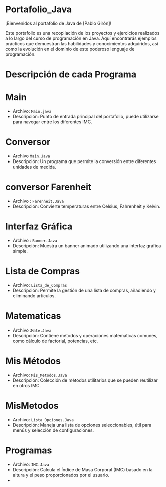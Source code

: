 # Portafolio_Java
¡Bienvenidos al portafolio de Java de [Pablo Girón]!

Este portafolio es una recopilación de los proyectos y ejercicios realizados a lo largo del curso de programación en Java. Aquí encontrarás ejemplos prácticos que demuestran las habilidades y conocimientos adquiridos, así como la evolución en el dominio de este poderoso lenguaje de programación.

# Descripción de cada Programa 

# Main 
* Archivo: `Main.java`
* Descripción: Punto de entrada principal del portafolio, puede utilizarse para navegar entre los diferentes IMC.

# Conversor
* Archivo `Main.Java`
* Descripción: Un programa que permite la conversión entre diferentes unidades de medida.

# conversor Farenheit
* Archivo : `Farenheit.Java`
* Descripción: Convierte temperaturas entre Celsius, Fahrenheit y Kelvin.

# Interfaz Gráfica 
* Archivo : `Banner.Java`
* Descripción: Muestra un banner animado utilizando una interfaz gráfica simple.

# Lista de Compras 
* Archivo: `Lista_de_Compras`
* Descripción: Permite la gestión de una lista de compras, añadiendo y eliminando artículos.

# Matematicas
* Archivo :`Mate.Java`
* Descripción: Contiene métodos y operaciones matemáticas comunes, como cálculo de factorial, potencias, etc.

# Mis Métodos
* Archivo: `Mis_Metodos.Java`
* Descripción: Colección de métodos utilitarios que se pueden reutilizar en otros IMC.
 
# MisMetodos 
* Archivo: `Lista_Opciones.Java`
* Descripción: Maneja una lista de opciones seleccionables, útil para menús y selección de configuraciones.

# Programas 
* Archivo: `IMC.Java`
* Descripción: Calcula el Índice de Masa Corporal (IMC) basado en la altura y el peso proporcionados por el usuario.
* 
